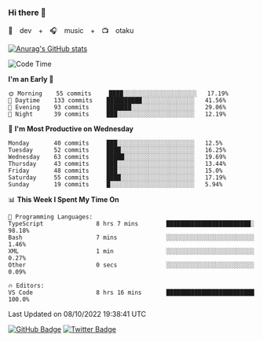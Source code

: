### Hi there 👋

🚀　dev　+　🎧　music　+　📺　otaku


[![Anurag's GitHub stats](https://github-readme-stats.vercel.app/api?username=koheitasaka&count_private=true&show_icons=true&theme=monokai)](https://github.com/koheitasaka/github-readme-stats)

<!--START_SECTION:waka-->
![Code Time](http://img.shields.io/badge/Code%20Time-1%2C107%20hrs%209%20mins-blue)

**I'm an Early 🐤** 

```text
🌞 Morning    55 commits     ████░░░░░░░░░░░░░░░░░░░░░   17.19% 
🌆 Daytime    133 commits    ██████████░░░░░░░░░░░░░░░   41.56% 
🌃 Evening    93 commits     ███████░░░░░░░░░░░░░░░░░░   29.06% 
🌙 Night      39 commits     ███░░░░░░░░░░░░░░░░░░░░░░   12.19%

```
📅 **I'm Most Productive on Wednesday** 

```text
Monday       40 commits     ███░░░░░░░░░░░░░░░░░░░░░░   12.5% 
Tuesday      52 commits     ████░░░░░░░░░░░░░░░░░░░░░   16.25% 
Wednesday    63 commits     █████░░░░░░░░░░░░░░░░░░░░   19.69% 
Thursday     43 commits     ███░░░░░░░░░░░░░░░░░░░░░░   13.44% 
Friday       48 commits     ███░░░░░░░░░░░░░░░░░░░░░░   15.0% 
Saturday     55 commits     ████░░░░░░░░░░░░░░░░░░░░░   17.19% 
Sunday       19 commits     █░░░░░░░░░░░░░░░░░░░░░░░░   5.94%

```


📊 **This Week I Spent My Time On** 

```text
💬 Programming Languages: 
TypeScript               8 hrs 7 mins        ████████████████████████░   98.18% 
Bash                     7 mins              ░░░░░░░░░░░░░░░░░░░░░░░░░   1.46% 
XML                      1 min               ░░░░░░░░░░░░░░░░░░░░░░░░░   0.27% 
Other                    0 secs              ░░░░░░░░░░░░░░░░░░░░░░░░░   0.09%

🔥 Editors: 
VS Code                  8 hrs 16 mins       █████████████████████████   100.0%

```


 Last Updated on 08/10/2022 19:38:41 UTC
<!--END_SECTION:waka-->

[![GitHub Badge](https://img.shields.io/badge/GitHub-100000?style=for-the-badge&logo=github&logoColor=white)](https://github.com/koheitasaka)
[![Twitter Badge](https://img.shields.io/badge/Twitter-1DA1F2?style=for-the-badge&logo=twitter&logoColor=white)](https://twitter.com/sleep_asleep_)
